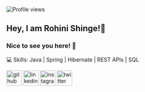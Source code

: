 ![Profile views](https://gpvc.arturio.dev/rohini-shinge)  
## Hey, I am **Rohini Shinge**!👋
### Nice to see you here! 🤩

💻 Skills: Java | Spring | Hibernate | REST APIs | SQL 

[<img src='https://cdn.jsdelivr.net/npm/simple-icons@3.0.1/icons/github.svg' alt='github' height='40'>](https://github.com/rohini-shinge)  [<img src='https://cdn3.iconfinder.com/data/icons/free-social-icons/67/linkedin_circle_color-512.png' alt='linkedin' height='40'>](https://www.linkedin.com/in/rohini-shinge/)  [<img src='https://cdn.jsdelivr.net/npm/simple-icons@3.0.1/icons/instagram.svg' alt='instagram' height='40'>](https://www.instagram.com/rohini_shinge/)  [<img src='https://www.flaticon.com/svg/vstatic/svg/1051/1051280.svg?token=exp=1618855929~hmac=e5110aa867c5adb1bd39994b4c4242f0' alt='twitter' height='40'>](https://twitter.com/rohini_shinge)  


